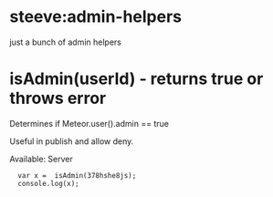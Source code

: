 steeve:admin-helpers
====================
just a bunch of admin helpers

isAdmin(userId) - returns true or throws error
==========================
Determines if Meteor.user().admin == true

Useful in publish and allow deny.

Available: Server

````
  var x =  isAdmin(378hshe8js);
  console.log(x);

````
